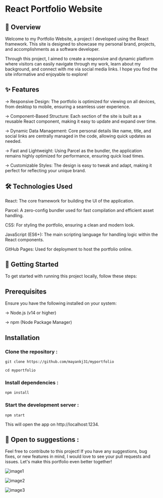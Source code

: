 # React Portfolio Website
## 🌟 Overview
Welcome to my Portfolio Website, a project I developed using the React framework. This site is designed to showcase my personal brand, projects, and accomplishments as a software developer.

Through this project, I aimed to create a responsive and dynamic platform where visitors can easily navigate through my work, learn about my background, and connect with me via social media links. I hope you find the site informative and enjoyable to explore!

## ✨ Features

-> Responsive Design: The portfolio is optimized for viewing on all devices, from desktop to mobile, ensuring a seamless user experience.

-> Component-Based Structure: Each section of the site is built as a reusable React component, making it easy to update and expand over time.

-> Dynamic Data Management: Core personal details like name, title, and social links are centrally managed in the code, allowing quick updates as needed.

-> Fast and Lightweight: Using Parcel as the bundler, the application remains highly optimized for performance, ensuring quick load times.

-> Customizable Styles: The design is easy to tweak and adapt, making it perfect for reflecting your unique brand.

## 🛠️ Technologies Used

React: The core framework for building the UI of the application.

Parcel: A zero-config bundler used for fast compilation and efficient asset handling.

CSS: For styling the portfolio, ensuring a clean and modern look.

JavaScript (ES6+): The main scripting language for handling logic within the React components.

GitHub Pages: Used for deployment to host the portfolio online.

## 🚀 Getting Started
To get started with running this project locally, follow these steps:

## Prerequisites
Ensure you have the following installed on your system:

-> Node.js (v14 or higher)

-> npm (Node Package Manager)

## Installation
### Clone the repository :
`git clone https://github.com/mayankj31/myportfolio`

`cd myportfolio`

### Install dependencies :
`npm install`

### Start the development server :
`npm start`

This will open the app on http://localhost:1234.

## 🤝 Open to suggestions :
Feel free to contribute to this project! If you have any suggestions, bug fixes, or new features in mind, I would love to see your pull requests and issues. Let's make this portfolio even better together!

![image1](https://github.com/user-attachments/assets/fe708fa3-b24f-41ce-93e6-62b8d6a53932)

![image2](https://github.com/user-attachments/assets/d7ca77ae-7fad-45ae-abad-eb17bac47e06)

![image3](https://github.com/user-attachments/assets/41101ac5-ab7b-405e-b16d-e3505c6e13f0)
